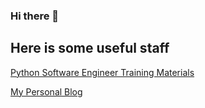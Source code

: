 ### Hi there 👋

## Here is some useful staff

[Python Software Engineer Training Materials](https://github.com/henryh9n/Python-Software-Engineer-Training)

[My Personal Blog](https://henryh9n.tech/) 

